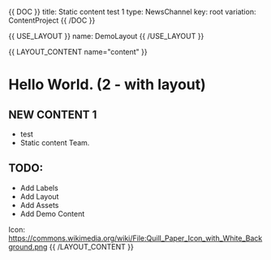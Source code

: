 {{ DOC }}
title: Static content test 1
type: NewsChannel
key: root
variation: ContentProject
{{ /DOC }}

{{ USE_LAYOUT }}
  name: DemoLayout
{{ /USE_LAYOUT }}

{{ LAYOUT_CONTENT name="content" }}
# Hello World. (2 - with layout)

## NEW CONTENT 1
 * test
 * Static content Team.

## TODO: 
 * Add Labels
 * Add Layout
 * Add Assets
 * Add Demo Content


Icon: https://commons.wikimedia.org/wiki/File:Quill_Paper_Icon_with_White_Background.png
{{ /LAYOUT_CONTENT }} 


